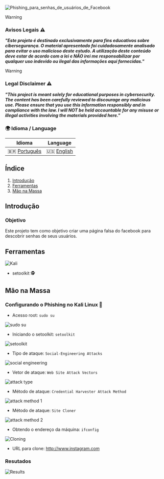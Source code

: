![Phishing_para_senhas_de_usuários_de_Facebook](https://github.com/user-attachments/assets/c1ae6ab6-d544-4a79-b7ee-2f42a9206134)

> [!WARNING]
> ### Avisos Legais ⚠️
> ***"Este projeto é destinado exclusivamente para fins educativos sobre cibersegurança. O material apresentado foi cuidadosamente analisado para evitar o uso malicioso deste estudo. A utilização deste conteúdo deve estar de acordo com a lei e NÃO irei me responsabilizar por qualquer uso indevido ou ilegal das informações aqui fornecidas."***

> [!WARNING]
> ### Legal Disclaimer ⚠️
> ***"This project is meant solely for educational purposes in cybersecurity. The content has been carefully reviewed to discourage any malicious use. Please ensure that you use this information responsibly and in compliance with the law. I will NOT be held accountable for any misuse or illegal activities involving the materials provided here."***

### 🌍 Idioma / Language

| Idioma      | Language  |
|-------------|-----------|
| 🇧🇷 [Português](#introdução) | 🇺🇸 [English](#introduction) |

## Índice
1. [Introdução](#introdução)
2. [Ferramentas](#ferramentas)
3. [Mão na Massa](#mão-na-massa)

## Introdução
### Objetivo
Este projeto tem como objetivo criar uma página falsa do facebook para descobrir senhas de seus usuários.

## Ferramentas

![Kali](https://img.shields.io/badge/Kali-268BEE?style=for-the-badge&logo=kalilinux&logoColor=white)
- setoolkit 🕵️

## Mão na Massa
### Configurando o Phishing no Kali Linux 👾

- Acesso root: ``` sudo su ```

![sudo su](https://github.com/user-attachments/assets/e345f0d0-26f9-45a0-8def-e5513f39bb34)

- Iniciando o setoolkit: ``` setoolkit ```

![setoolkit](https://github.com/user-attachments/assets/b93d9443-de34-497d-b930-82ec4ad69a8e)

- Tipo de ataque: ``` Social-Engineering Attacks ```

![social engineering](https://github.com/user-attachments/assets/ec748241-6b38-44ab-9c56-942fe29c5bdc)

- Vetor de ataque: ``` Web Site Attack Vectors ```

![attack type](https://github.com/user-attachments/assets/e15fa4de-a1b7-4e34-b6f2-0cc6c499332f)

- Método de ataque: ```Credential Harvester Attack Method ```

![attack method 1](https://github.com/user-attachments/assets/5516764b-1e5c-4508-8891-c1f2bc02b7dd)

- Método de ataque: ``` Site Cloner ```

![attack method 2](https://github.com/user-attachments/assets/c7c64db4-fb29-4137-9902-0b605628d47f)

- Obtendo o endereço da máquina: ``` ifconfig ```

![Cloning](https://github.com/user-attachments/assets/6f01f829-5fcd-4d03-9078-6067aeaa5c0f)

- URL para clone: http://www.instagram.com

### Resutados

![Results](https://github.com/user-attachments/assets/9f13fd20-598e-44b8-b0b0-b44ee06904fc)


